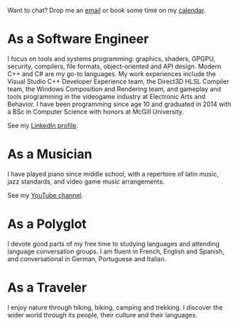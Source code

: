 Want to chat? Drop me an [email](mailto:contact@tristanlabelle.com) or book some time on my [calendar](https://calendly.com/tristanlabelle/30min).

# As a Software Engineer

I focus on tools and systems programming: graphics, shaders, GPGPU, security, compilers, file formats, object-oriented and API design. Modern C++ and C# are my go-to languages. My work experiences include the Visual Studio C++ Developer Experience team, the Direct3D HLSL Compiler team, the Windows Composition and Rendering team, and gameplay and tools programming in the videogame industry at Electronic Arts and Behavior. I have been programming since age 10 and graduated in 2014 with a BSc in Computer Science with honors at McGill University.

See my [LinkedIn profile](http://linkedin.com/in/tristanlabelle).

# As a Musician

I have played piano since middle school, with a repertoire of latin music, jazz standards, and video game music arrangements.

See my [YouTube channel](http://youtube.com/c/trillianonpiano).

# As a Polyglot

I devote good parts of my free time to studying languages and attending language conversation groups. I am fluent in French, English and Spanish, and conversational in German, Portuguese and Italian.

# As a Traveler

I enjoy nature through hiking, biking, camping and trekking. I discover the wider world through its people, their culture and their languages.